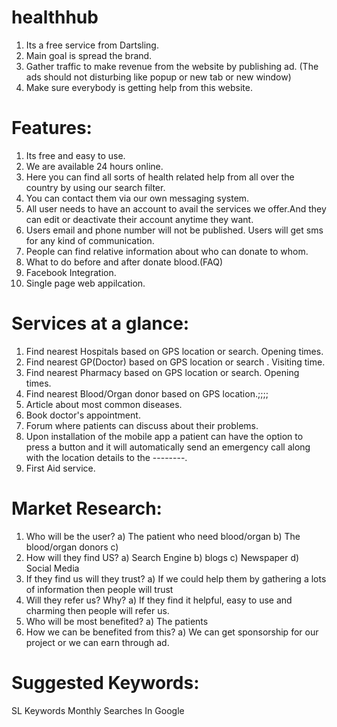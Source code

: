 # healthhub

1) Its a free service from Dartsling.
2) Main goal is spread the brand.
3) Gather traffic to make revenue from the website by publishing ad. (The ads should not disturbing like popup or new tab or new window)
4) Make sure everybody is getting help from this website.

# Features:

1) Its free and easy to use.
2) We are available 24 hours online.
3) Here you can find all sorts of health related help from all over the country by using our search filter.
4) You can contact them via our own messaging system.
5) All user needs to have an account to avail the services we offer.And they can edit or deactivate their account anytime
they want.
6) Users email and phone number will not be published. Users will get sms for any kind of communication.
7) People can find relative information about who can donate to whom.
8) What to do before and after donate blood.(FAQ)
9) Facebook Integration.
10) Single page web appilcation.


# Services at a glance:

1. Find nearest Hospitals based on GPS location or search. Opening times.
2. Find nearest GP(Doctor) based on GPS location or search . Visiting time.
3. Find nearest Pharmacy based on GPS location or search. Opening times.
4. Find nearest Blood/Organ donor based on GPS location.;;;;
5. Article about most common diseases.
6. Book doctor's appointment.
7. Forum where patients can discuss about their problems.
8. Upon installation of the mobile app a patient can have the option to press a button and it will automatically send an emergency call along with the location details to the --------.
9. First Aid service.




# Market Research:

1) Who will be the user?
  a) The patient who need blood/organ
  b) The blood/organ donors
  c)
2) How will they find US?
  a) Search Engine
  b) blogs
  c) Newspaper
  d) Social Media
3) If they find us will they trust?
  a) If we could help them by gathering a lots of information then people will trust
4) Will they refer us? Why?
  a) If they find it helpful, easy to use and charming then people will refer us.
5) Who will be most benefited?
  a) The patients
4) How we can be benefited from this?
  a) We can get sponsorship for our project or we can earn through ad.



# Suggested Keywords:

SL
Keywords
Monthly Searches In Google
